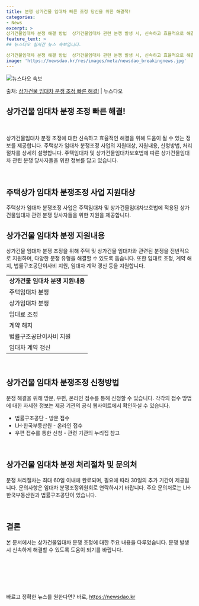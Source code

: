 ```yaml
---
title: 분쟁 상가건물 임대차 빠른 조정 당신을 위한 해결책!
categories:
- News
excerpt: >
상가건물임대차 분쟁 해결 방법  상가건물임대차 관련 분쟁 발생 시, 신속하고 효율적으로 해결하기 위해 도움이…
feature_text: >
## 뉴스다오 실시간 뉴스 속보입니다.

상가건물임대차 분쟁 해결 방법  상가건물임대차 관련 분쟁 발생 시, 신속하고 효율적으로 해결하기 위해 도움이…
image: 'https://newsdao.kr/res/images/meta/newsdao_breakingnews.jpg'
---
```


![뉴스다오 속보](https://newsdao.kr/res/images/meta/newsdao_breakingnews.jpg)

<p>출처: <a href="https://newsdao.kr/4436" rel="dofollow">상가건물 임대차 분쟁 조정 빠른 해결!</a> | 뉴스다오</p>

<h2 data-ke-size="size26">상가건물 임대차 분쟁 조정 빠른 해결!</h2>
<p data-ke-size="size16">&nbsp;</p>
상가건물임대차 분쟁 조정에 대한 신속하고 효율적인 해결을 위해 도움이 될 수 있는 정보를 제공합니다. 주택상가 임대차 분쟁조정 사업의 지원대상, 지원내용, 신청방법, 처리절차를 상세히 설명합니다. 주택임대차 및 상가건물임대차보호법에 따른 상가건물임대차 관련 분쟁 당사자들을 위한 정보를 담고 있습니다.
<p data-ke-size="size16">&nbsp;</p>

<h2 data-ke-size="size20">주택상가 임대차 분쟁조정 사업 지원대상</h2>
<p data-ke-size="size16">주택상가 임대차 분쟁조정 사업은 주택임대차 및 상가건물임대차보호법에 적용된 상가건물임대차 관련 분쟁 당사자들을 위한 지원을 제공합니다.</p>

<h2 data-ke-size="size20">상가건물 임대차 분쟁 지원내용</h2>
<p data-ke-size="size16">상가건물 임대차 분쟁 조정을 위해 주택 및 상가건물 임대차와 관련된 분쟁을 전반적으로 지원하며, 다양한 분쟁 유형을 해결할 수 있도록 돕습니다. 또한 임대료 조정, 계약 해지, 법률구조공단이사비 지원, 임대차 계약 갱신 등을 지원합니다.</p>

<table style="width: 100%;">
<tbody>
<tr>
<td style="text-align: center; height: 17px;"><b>상가건물 임대차 분쟁 지원내용</b></td>
</tr>
<tr>
<td style="text-align: left;">주택임대차 분쟁</td>
</tr>
<tr>
<td style="text-align: left;">상가임대차 분쟁</td>
</tr>
<tr>
<td style="text-align: left;">임대료 조정</td>
</tr>
<tr>
<td style="text-align: left;">계약 해지</td>
</tr>
<tr>
<td style="text-align: left;">법률구조공단이사비 지원</td>
</tr>
<tr>
<td style="text-align: left;">임대차 계약 갱신</td>
</tr>
</tbody>
</table>
<p data-ke-size="size16">&nbsp;</p>

<h2 data-ke-size="size20">상가건물 임대차 분쟁조정 신청방법</h2>
<p data-ke-size="size16">분쟁 해결을 위해 방문, 우편, 온라인 접수를 통해 신청할 수 있습니다. 각각의 접수 방법에 대한 자세한 정보는 제공 기관의 공식 웹사이트에서 확인하실 수 있습니다.</p>
<ul>
<li>법률구조공단 - 방문 접수</li>
<li>LH·한국부동산원 - 온라인 접수</li>
<li>우편 접수를 통한 신청 - 관련 기관의 누리집 참고</li>
</ul>
<p data-ke-size="size16">&nbsp;</p>

<h2 data-ke-size="size20">상가건물 임대차 분쟁 처리절차 및 문의처</h2>
<p data-ke-size="size16">분쟁 처리절차는 최대 60일 이내에 완료되며, 필요에 따라 30일의 추가 기간이 제공됩니다. 문의사항은 임대차 분쟁조정위원회로 연락하시기 바랍니다. 주요 문의처로는 LH·한국부동산원과 법률구조공단이 있습니다.</p>
<p data-ke-size="size16">&nbsp;</p>

<h2 data-ke-size="size20">결론</h2>
<p data-ke-size="size16">본 문서에서는 상가건물임대차 분쟁 조정에 대한 주요 내용을 다루었습니다. 분쟁 발생 시 신속하게 해결할 수 있도록 도움이 되기를 바랍니다.</p>
<p data-ke-size="size16">&nbsp;</p>
<p data-ke-size="size16">&nbsp;</p>
<p data-ke-size="size16">&nbsp;</p> 

빠르고 정확한 뉴스를 원한다면? 바로, <a href="https://newsdao.kr" rel="dofollow">https://newsdao.kr</a>


    
